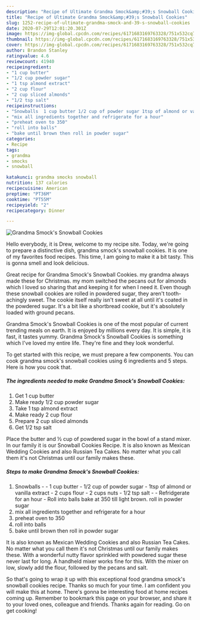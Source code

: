 ```yaml
---
description: "Recipe of Ultimate Grandma Smock&amp;#39;s Snowball Cookies"
title: "Recipe of Ultimate Grandma Smock&amp;#39;s Snowball Cookies"
slug: 1252-recipe-of-ultimate-grandma-smock-and-39-s-snowball-cookies
date: 2020-07-29T12:01:20.301Z
image: https://img-global.cpcdn.com/recipes/6171683169763328/751x532cq70/grandma-smocks-snowball-cookies-recipe-main-photo.jpg
thumbnail: https://img-global.cpcdn.com/recipes/6171683169763328/751x532cq70/grandma-smocks-snowball-cookies-recipe-main-photo.jpg
cover: https://img-global.cpcdn.com/recipes/6171683169763328/751x532cq70/grandma-smocks-snowball-cookies-recipe-main-photo.jpg
author: Brandon Stanley
ratingvalue: 4.6
reviewcount: 41940
recipeingredient:
- "1 cup butter"
- "1/2 cup powder sugar"
- "1 tsp almond extract"
- "2 cup flour"
- "2 cup sliced almonds"
- "1/2 tsp salt"
recipeinstructions:
- "Snowballs  1 cup butter 1/2 cup of powder sugar 1tsp of almond or vanilla extract 2 cups flour 2 cups nuts 1/2 tsp salt  Refridgerate for an hour Roll into balls bake at 350 till light brown. roll in powder sugar"
- "mix all ingredients together and refrigerate for a hour"
- "preheat oven to 350"
- "roll into balls"
- "bake until brown then roll in powder sugar"
categories:
- Recipe
tags:
- grandma
- smocks
- snowball

katakunci: grandma smocks snowball 
nutrition: 137 calories
recipecuisine: American
preptime: "PT36M"
cooktime: "PT55M"
recipeyield: "2"
recipecategory: Dinner

---
```



![Grandma Smock&#39;s Snowball Cookies](https://img-global.cpcdn.com/recipes/6171683169763328/751x532cq70/grandma-smocks-snowball-cookies-recipe-main-photo.jpg)

Hello everybody, it is Drew, welcome to my recipe site. Today, we're going to prepare a distinctive dish, grandma smock&#39;s snowball cookies. It is one of my favorites food recipes. This time, I am going to make it a bit tasty. This is gonna smell and look delicious.

Great recipe for Grandma Smock&#39;s Snowball Cookies. my grandma always made these for Christmas. my mom switched the pecans out for almonds which I loved so sharing that and keeping it for when I need it. Even though these snowball cookies are rolled in powdered sugar, they aren&#39;t tooth-achingly sweet. The cookie itself really isn&#39;t sweet at all until it&#39;s coated in the powdered sugar. It&#39;s a bit like a shortbread cookie, but it&#39;s absolutely loaded with ground pecans.

Grandma Smock&#39;s Snowball Cookies is one of the most popular of current trending meals on earth. It is enjoyed by millions every day. It is simple, it is fast, it tastes yummy. Grandma Smock&#39;s Snowball Cookies is something which I've loved my entire life. They're fine and they look wonderful.


To get started with this recipe, we must prepare a few components. You can cook grandma smock&#39;s snowball cookies using 6 ingredients and 5 steps. Here is how you cook that.

<!--inarticleads1-->

##### The ingredients needed to make Grandma Smock&#39;s Snowball Cookies:

1. Get 1 cup butter
1. Make ready 1/2 cup powder sugar
1. Take 1 tsp almond extract
1. Make ready 2 cup flour
1. Prepare 2 cup sliced almonds
1. Get 1/2 tsp salt


Place the butter and ½ cup of powdered sugar in the bowl of a stand mixer. In our family it is our Snowball Cookies Recipe. It is also known as Mexican Wedding Cookies and also Russian Tea Cakes. No matter what you call them it&#39;s not Christmas until our family makes these. 

<!--inarticleads2-->

##### Steps to make Grandma Smock&#39;s Snowball Cookies:

1. Snowballs -  - 1 cup butter - 1/2 cup of powder sugar - 1tsp of almond or vanilla extract - 2 cups flour - 2 cups nuts - 1/2 tsp salt -  - Refridgerate for an hour - Roll into balls bake at 350 till light brown. roll in powder sugar
1. mix all ingredients together and refrigerate for a hour
1. preheat oven to 350
1. roll into balls
1. bake until brown then roll in powder sugar


It is also known as Mexican Wedding Cookies and also Russian Tea Cakes. No matter what you call them it&#39;s not Christmas until our family makes these. With a wonderful nutty flavor sprinkled with powdered sugar these never last for long. A handheld mixer works fine for this. With the mixer on low, slowly add the flour, followed by the pecans and salt. 

So that's going to wrap it up with this exceptional food grandma smock&#39;s snowball cookies recipe. Thanks so much for your time. I am confident you will make this at home. There's gonna be interesting food at home recipes coming up. Remember to bookmark this page on your browser, and share it to your loved ones, colleague and friends. Thanks again for reading. Go on get cooking!
